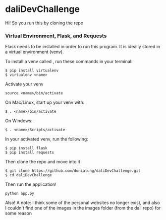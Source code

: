 # daliDevChallenge


Hi! So you run this by cloning the repo


### Virtual Environment, Flask, and Requests
Flask needs to be installed in order to run this program. It is ideally stored in a virtual environment (venv).

To install a venv called <name>, run these commands in your terminal:
  
```
$ pip install virtualenv
$ virtualenv <name>
  ```
  
Activate your venv
```
source <name>/bin/activate
```
  
On Mac/Linux, start up your venv with:
```
$ . <name>/bin/activate
```
On Windows: 
```
$ . <name>/Scripts/activate
  ```
  
In your activated venv, run the following:
```
$ pip install flask
$ pip install requests
```
  
Then clone the repo and move into it 
```
$ git clone https://github.com/doniatung/daliDevChallenge.git
$ cd daliDevChallenge 
```

Then run the application!
```
python app.py
```


Also! A note: I think some of the personal websites no longer exist, and also I couldn't find one of the images in the images folder (from the dali repo) for some reason
